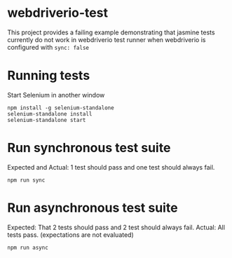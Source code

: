 # webdriverio-test

This project provides a failing example demonstrating that jasmine tests
currently do not work in webdriverio test runner when webdriverio is configured
with `sync: false`

# Running tests

Start Selenium in another window
```
npm install -g selenium-standalone
selenium-standalone install
selenium-standalone start
```

# Run synchronous test suite
Expected and Actual: 1 test should pass and one test should always fail.

```
npm run sync
```

# Run asynchronous test suite

Expected: That 2 tests should pass and 2 test should always fail.
Actual: All tests pass.  (expectations are not evaluated)

```
npm run async
```
